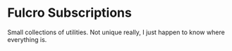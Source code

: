 # Fulcro Subscriptions 

Small collections of utilities. Not unique really, I just happen to know where everything is.